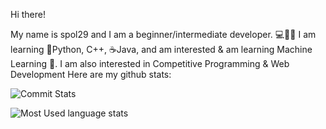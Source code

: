 Hi there!

My name is spol29 and I am a beginner/intermediate developer. 💻👨‍💻
I am learning 🐍Python, C++, ☕Java, and am interested & am learning Machine Learning 🤖. 
I am also interested in Competitive Programming & Web Development
Here are my github stats:


![Commit Stats](https://github-readme-stats.vercel.app/api?username=spol-29&show_icons=true&theme=onedark&layout=compact)

![Most Used language stats](https://github-readme-stats.vercel.app/api/top-langs/?username=spol-29&layout=compact&theme=onedark)
